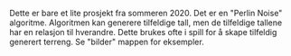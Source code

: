 Dette er bare et lite prosjekt fra sommeren 2020.
Det er en "Perlin Noise" algoritme. Algoritmen kan generere tilfeldige tall, men de tilfeldige tallene har en relasjon til hverandre.
Dette brukes ofte i spill for å skape tilfeldig generert terreng. Se "bilder" mappen for eksempler.
